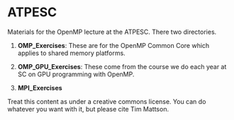# ATPESC

Materials for the OpenMP lecture at the ATPESC.  There two 
directories.

1. **OMP_Exercises**:  These are for the OpenMP Common Core which applies to shared memory platforms.

2. **OMP_GPU_Exercises**: These come from the course we do each year at SC on GPU programming with OpenMP.
   
3. **MPI_Exercises**


Treat this content as under a creative commons license.  You
can do whatever you want with it, but please cite Tim Mattson.


